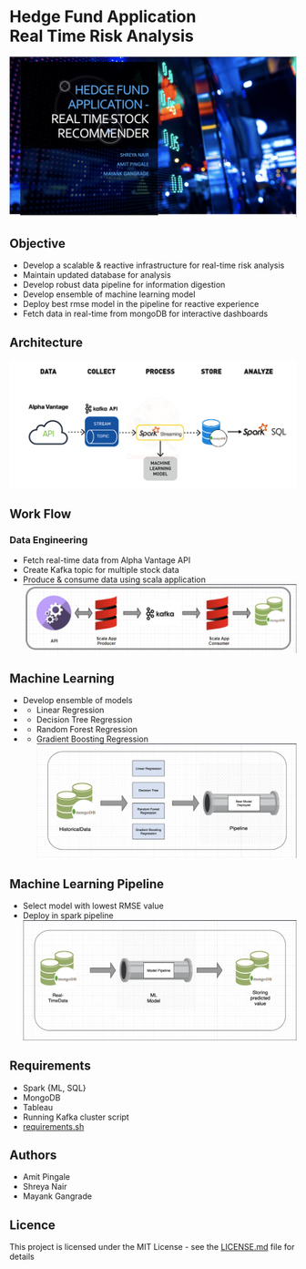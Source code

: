 # Hedge Fund Application <br> Real Time Risk Analysis

![alt text](https://github.com/amitpingale92/Big-Data-Scala-Final-Project/blob/master/Images/logo.png "Logo Title")

## Objective
* Develop a scalable & reactive infrastructure for real-time risk analysis
* Maintain updated database for analysis
* Develop robust data pipeline for information digestion
* Develop ensemble of machine learning model 
* Deploy best rmse model in the pipeline for reactive experience
* Fetch data in real-time from mongoDB for interactive dashboards

## Architecture
![alt text](https://github.com/amitpingale92/Big-Data-Scala-Final-Project/blob/master/Images/ScalaProjectArchitecture.png "Architecture")

## Work Flow
### Data Engineering
* Fetch real-time data from Alpha Vantage API
* Create Kafka topic for multiple stock data
* Produce & consume data using scala application
![alt text](https://github.com/amitpingale92/Big-Data-Scala-Final-Project/blob/master/Images/Kafka.png "Kafka")

## Machine Learning
* Develop ensemble of models
* * Linear Regression
* * Decision Tree Regression
* * Random Forest Regression
* * Gradient Boosting Regression
![alt text](https://github.com/amitpingale92/Big-Data-Scala-Final-Project/blob/master/Images/MachineLearning.png "ML Model")

## Machine Learning Pipeline
* Select model with lowest RMSE value
* Deploy in spark pipeline
![alt text](https://github.com/amitpingale92/Big-Data-Scala-Final-Project/blob/master/Images/MachineLearningPipeline.png "Pipeline")

## Requirements
* Spark {ML, SQL}
* MongoDB
* Tableau
* Running Kafka cluster script
* [requirements.sh](https://github.com/amitpingale92/Big-Data-Scala-Final-Project/blob/master/requirements.sh)

## Authors
* Amit Pingale
* Shreya Nair
* Mayank Gangrade

## Licence
This project is licensed under the MIT License - see the [LICENSE.md](https://github.com/amitpingale92/Big-Data-Scala-Final-Project/blob/master/LICENSE) file for details


